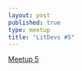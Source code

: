 ```yaml
---
layout: post
published: true
type: meetup
title: "LitDevs #5"
---
```


[Meetup 5](https://base58btc.notion.site/Meetup-5-Sept-14-2022-61f49dc5ff1a47d083b585436bcc8418)